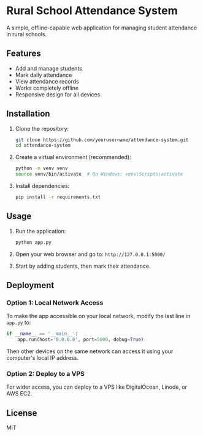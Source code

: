 # Rural School Attendance System

A simple, offline-capable web application for managing student attendance in rural schools.

## Features

- Add and manage students
- Mark daily attendance
- View attendance records
- Works completely offline
- Responsive design for all devices

## Installation

1. Clone the repository:
   ```bash
   git clone https://github.com/yourusername/attendance-system.git
   cd attendance-system
   ```

2. Create a virtual environment (recommended):
   ```bash
   python -m venv venv
   source venv/bin/activate  # On Windows: venv\Scripts\activate
   ```

3. Install dependencies:
   ```bash
   pip install -r requirements.txt
   ```

## Usage

1. Run the application:
   ```bash
   python app.py
   ```

2. Open your web browser and go to: `http://127.0.0.1:5000/`

3. Start by adding students, then mark their attendance.

## Deployment

### Option 1: Local Network Access

To make the app accessible on your local network, modify the last line in `app.py` to:

```python
if __name__ == '__main__':
    app.run(host='0.0.0.0', port=5000, debug=True)
```

Then other devices on the same network can access it using your computer's local IP address.

### Option 2: Deploy to a VPS

For wider access, you can deploy to a VPS like DigitalOcean, Linode, or AWS EC2.

## License

MIT
